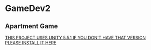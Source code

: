 # GameDev2
## Apartment Game

[THIS PROJECT USES UNITY 5.5.1 IF YOU DON'T HAVE THAT VERSION PLEASE INSTALL IT HERE](https://unity3d.com/get-unity/download/archive)